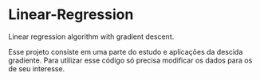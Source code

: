 # Linear-Regression
Linear regression algorithm with gradient descent. 

Esse projeto consiste em uma parte do estudo e aplicações da descida gradiente. 
Para utilizar esse código só precisa modificar os dados para os de seu interesse.
